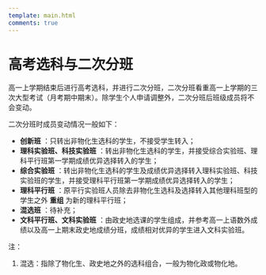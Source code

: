 ```yaml
---
template: main.html
comments: true
---
```


# 高考选科与二次分班

高一上学期结束后进行高考选科，并进行二次分班，二次分班看重高一上学期的三次大型考试（月考期中期末）。除学生个人申请调整外，二次分班后班级成员将不会变动。

二次分班时成员变动情况一般如下：

- __创新班__ ：只转出非物化生选科的学生，不接受学生转入；
- __理科实验班、科技实验班__ ：转出非物化生选科的学生，并接受综合实验班、理科平行班第一学期成绩优异选择转入的学生；
- __综合实验班__ ：转出非物化生选科的学生及成绩优异选择转入理科实验班、科技实验班的学生，并接受理科平行班第一学期成绩优异选择转入的学生；
- __理科平行班__ ：原平行实验班人员除去非物化生选科及选择转入其他理科班型的学生之外 __重组__ 为新的理科平行班；
- __混选班__ ：待补充；
- __文科平行班、文科实验班__ ：由政史地选课的学生组成，并参考高一上语数外成绩以及高一上期末政史地成绩分班，成绩相对优异的学生进入文科实验班。

注：
1.  混选：指除了物化生、政史地之外的选科组合，一般为物化政或物化地。